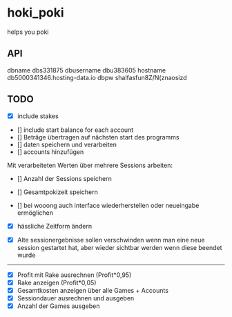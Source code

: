# hoki_poki

helps you poki

## API

dbname dbs331875
dbusername dbu383605
hostname db5000341346.hosting-data.io
dbpw shalfasfun8Z/N(znaosizd

## TODO

- [x] include stakes
- [] include start balance for each account
- [] Beträge übertragen auf nächsten start des programms
- [] daten speichern und verarbeiten
- [] accounts hinzufügen

Mit verarbeiteten Werten über mehrere Sessions arbeiten:
- [] Anzahl der Sessions speichern
- [] Gesamtpokizeit speichern

- [] bei wooong auch interface wiederherstellen oder neueingabe ermöglichen
- [x] hässliche Zeitform ändern
- [x] Alte sessionergebnisse sollen verschwinden wenn man eine neue session gestartet hat, aber wieder sichtbar werden wenn diese beendet wurde



___

- [x] Profit mit Rake ausrechnen (Profit*0,95)
- [x] Rake anzeigen (Profit*0,05)
- [x] Gesamtkosten anzeigen über alle Games + Accounts
- [x] Sessiondauer ausrechnen und ausgeben
- [x] Anzahl der Games ausgeben
